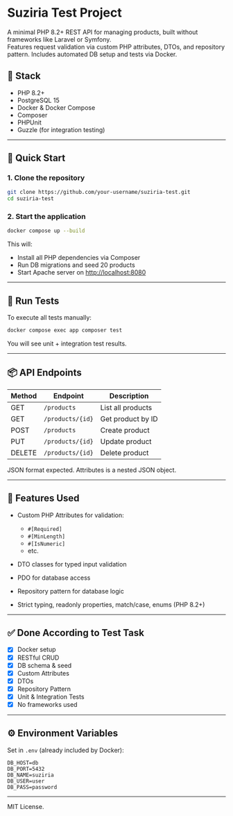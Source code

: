 # Suziria Test Project

A minimal PHP 8.2+ REST API for managing products, built without frameworks like Laravel or Symfony.  
Features request validation via custom PHP attributes, DTOs, and repository pattern. Includes automated DB setup and tests via Docker.

## 🧱 Stack

- PHP 8.2+
- PostgreSQL 15
- Docker & Docker Compose
- Composer
- PHPUnit
- Guzzle (for integration testing)

---

## 🚀 Quick Start

### 1. Clone the repository

```bash
git clone https://github.com/your-username/suziria-test.git
cd suziria-test
```

### 2. Start the application

```bash
docker compose up --build
```

This will:

- Install all PHP dependencies via Composer
- Run DB migrations and seed 20 products
- Start Apache server on [http://localhost:8080](http://localhost:8080)

---

## 🧪 Run Tests

To execute all tests manually:

```bash
docker compose exec app composer test
```

You will see unit + integration test results.

---

## 📦 API Endpoints

| Method | Endpoint         | Description         |
|--------|------------------|---------------------|
| GET    | `/products`      | List all products   |
| GET    | `/products/{id}` | Get product by ID   |
| POST   | `/products`      | Create product      |
| PUT    | `/products/{id}` | Update product      |
| DELETE | `/products/{id}` | Delete product      |

JSON format expected. Attributes is a nested JSON object.

---

## 🧩 Features Used

- Custom PHP Attributes for validation:
  - `#[Required]`
  - `#[MinLength]`
  - `#[IsNumeric]`
  - etc.

- DTO classes for typed input validation
- PDO for database access
- Repository pattern for database logic
- Strict typing, readonly properties, match/case, enums (PHP 8.2+)

---

## ✅ Done According to Test Task

- [x] Docker setup
- [x] RESTful CRUD
- [x] DB schema & seed
- [x] Custom Attributes
- [x] DTOs
- [x] Repository Pattern
- [x] Unit & Integration Tests
- [x] No frameworks used

---

## ⚙️ Environment Variables

Set in `.env` (already included by Docker):

```
DB_HOST=db
DB_PORT=5432
DB_NAME=suziria
DB_USER=user
DB_PASS=password
```

---

MIT License.
